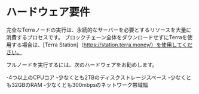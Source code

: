 # ハードウェア要件

完全なTerraノードの実行は、永続的なサーバーを必要とするリソースを大量に消費するプロセスです。 ブロックチェーン全体をダウンロードせずにTerraを使用する場合は、[Terra Station]（https://station.terra.money/）を使用してください。

フルノードを実行するには、次のハードウェアをお勧めします。

-4つ以上のCPUコア
-少なくとも2TBのディスクストレージスペース
-少なくとも32GBのRAM
-少なくとも300mbpsのネットワーク帯域幅 